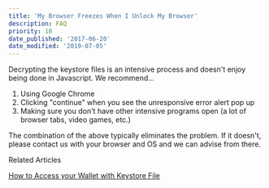 ```yaml
---
title: 'My Browser Freezes When I Unlock My Browser'
description: FAQ
priority: 10
date_published: '2017-06-20'
date_modified: '2019-07-05'
---
```

Decrypting the keystore files is an intensive process and doesn't enjoy being done in Javascript. We recommend...

1. Using Google Chrome
2. Clicking "continue" when you see the unresponsive error alert pop up
3. Making sure you don't have other intensive programs open (a lot of browser tabs, video games, etc.)

The combination of the above typically eliminates the problem. If it doesn't, please contact us with your browser and OS and we can advise from there.

Related Articles

[How to Access your Wallet with Keystore File](https://support.mycrypto.com/how-to/accessing-wallet/how-to-access-your-wallet-with-keystore-file)
